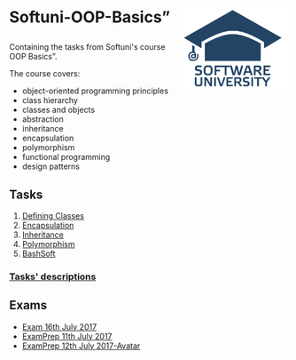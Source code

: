 # <p align="left">Softuni-OOP-Basics”<a href="https://softuni.bg/"><img src="https://raw.githubusercontent.com/gaydov/Softuni-Programming-Fundamentals/master/Exams/Sample-Exam-II-June-2016/SoftUniAirline/img/softuniLogo.PNG" alt="Softuni logo" width="200" align="right"></a><p>

Containing the tasks from Softuni's course OOP Basics”.

The course covers:

- object-oriented programming principles
- class hierarchy
- classes and objects
- abstraction
- inheritance
- encapsulation
- polymorphism
- functional programming
- design patterns


## Tasks

1. [Defining Classes](https://github.com/gaydov/Softuni-OOP-Basics/tree/master/1DefiningClasses)
2. [Encapsulation](https://github.com/gaydov/Softuni-OOP-Basics/tree/master/2Encapsulation)
3. [Inheritance](https://github.com/gaydov/Softuni-OOP-Basics/tree/master/3Inheritance)
4. [Polymorphism](https://github.com/gaydov/Softuni-OOP-Basics/tree/master/4Polymorphism)
5. [BashSoft](https://github.com/gaydov/Softuni-OOP-Basics/tree/master/BashSoft)

### [Tasks' descriptions](https://drive.google.com/drive/folders/0B0i5AcwcQwXJbDlIQW5PZE1NQjg)

## Exams

* [Exam 16th July 2017](https://github.com/gaydov/Softuni-OOP-Basics/tree/master/Exams/Exam-16th-July-2017)
* [ExamPrep 11th July 2017](https://github.com/gaydov/Softuni-OOP-Basics/tree/master/Exams/ExamPrep-11th-July-2017)
* [ExamPrep 12th July 2017-Avatar](https://github.com/gaydov/Softuni-OOP-Basics/tree/master/Exams/ExamPrep-12th-July-2017-Avatar)
